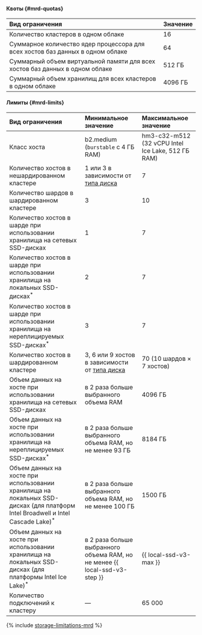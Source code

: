 #### Квоты {#mrd-quotas}

| Вид ограничения                                                                | Значение |
|:-------------------------------------------------------------------------------|:---------|
| Количество кластеров в одном облаке                                            | 16       |
| Суммарное количество ядер процессора для всех хостов баз данных в одном облаке | 64       |
| Суммарный объем виртуальной памяти для всех хостов баз данных в одном облаке   | 512 ГБ   |
| Суммарный объем хранилищ для всех кластеров в одном облаке                     | 4096 ГБ  |

#### Лимиты {#mrd-limits}


| Вид ограничения                                                                                           | Минимальное значение                  | Максимальное значение                             |
|:----------------------------------------------------------------------------------------------------------|:--------------------------------------|:--------------------------------------------------|
| Класс хоста                                                             | b2.medium (`burstable` с 4 ГБ RAM)      | hm3-c32-m512 (32 vCPU Intel Ice Lake, 512 ГБ RAM) |
| Количество хостов в нешардированном кластере                                                              | 1 или 3 в зависимости от [типа диска](../../managed-redis/concepts/storage.md#storage-type-selection)                              | 7                                                 |
| Количество шардов в шардированном кластере                                                                | 3                                     | 10                                                |
| Количество хостов в шарде при использовании хранилища на сетевых SSD-дисках                               | 1                                     | 7                                                 |
| Количество хостов в шарде при использовании хранилища на локальных SSD-дисках<sup>*</sup>                 | 2                                     | 7                                                 |
| Количество хостов в шарде при использовании хранилища на нереплицируемых SSD-дисках<sup>*</sup>           | 3                                     | 7                                                 |
| Количество хостов в шардированном кластере                                                                | 3, 6 или 9 хостов в зависимости от [типа диска](../../managed-redis/concepts/storage.md#storage-type-selection)                 | 70 (10 шардов × 7 хостов)                         |
| Объем данных на хосте при использовании хранилища на сетевых SSD-дисках                                   | в 2 раза больше выбранного объема RAM | 4096 ГБ                                           |
| Объем данных на хосте при использовании хранилища на нереплицируемых SSD-дисках<sup>*</sup>               | в 2 раза больше выбранного объема RAM, но не менее 93 ГБ                                  | 8184 ГБ                                           |
| Объем данных на хосте при использовании хранилища на локальных SSD-дисках (для платформ Intel Broadwell и Intel Cascade Lake)<sup>*</sup>                     | в 2 раза больше выбранного объема RAM, но не менее 100 ГБ                                 | 1500 ГБ                                           |
| Объем данных на хосте при использовании хранилища на локальных SSD-дисках (для платформы Intel Ice Lake)<sup>*</sup> | в 2 раза больше выбранного объема RAM, но не менее {{ local-ssd-v3-step }}                               | {{ local-ssd-v3-max }}                                        |
| Количество подключений к кластеру | — | 65 000 |

{% include [storage-limitations-mrd](./mrd/storage-limitations-note.md) %}

